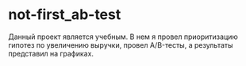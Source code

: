 # not-first_ab-test
Данный проект является учебным. В нем я провел приоритизацию гипотез по увеличению выручки, провел А/B-тесты, а результаты представил на графиках.
